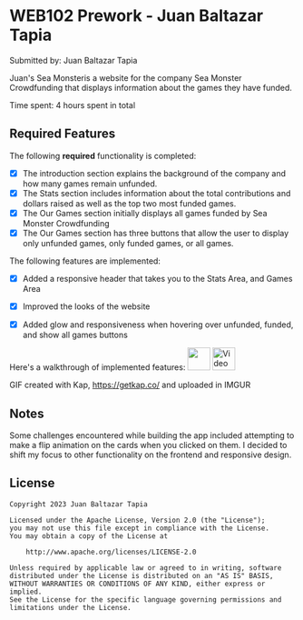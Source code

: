 # WEB102 Prework - Juan Baltazar Tapia

Submitted by: Juan Baltazar Tapia

Juan's Sea Monsteris a website for the company Sea Monster Crowdfunding that displays information about the games they have funded.

Time spent: 4 hours spent in total

## Required Features

The following **required** functionality is completed:

* [X] The introduction section explains the background of the company and how many games remain unfunded.
* [X] The Stats section includes information about the total contributions and dollars raised as well as the top two most funded games.
* [X] The Our Games section initially displays all games funded by Sea Monster Crowdfunding
* [X] The Our Games section has three buttons that allow the user to display only unfunded games, only funded games, or all games.

The following features are implemented:

* [X] Added a responsive header that takes you to the Stats Area, and Games Area
* [X] Improved the looks of the website
* [X] Added glow and responsiveness when hovering over unfunded, funded, and show all games buttons


Here's a walkthrough of implemented features:
<img src="https://media.giphy.com/media/vFKqnCdLPNOKc/giphy.gif" width="40" height="40" />
<img src='[https://imgur.com/a/2CQahZK](https://media.giphy.com/media/v1.Y2lkPTc5MGI3NjExOXBuOGV1ajc3MW92NHo0bmE4M2E5a2pjOXJpbmV4NmhtbXRmMjZldSZlcD12MV9pbnRlcm5hbF9naWZfYnlfaWQmY3Q9Zw/WBwSgNa3kay8lZmIqE/giphy.gif)' title='Video Walkthrough' width='40' height = "40" alt='Video Walkthrough' />


GIF created with Kap, https://getkap.co/
and uploaded in IMGUR


## Notes

Some challenges encountered while building the app included attempting to make a flip animation on the cards when you clicked on them. I decided to shift my focus to other functionality on the frontend and responsive design. 

## License

    Copyright 2023 Juan Baltazar Tapia

    Licensed under the Apache License, Version 2.0 (the "License");
    you may not use this file except in compliance with the License.
    You may obtain a copy of the License at

        http://www.apache.org/licenses/LICENSE-2.0

    Unless required by applicable law or agreed to in writing, software
    distributed under the License is distributed on an "AS IS" BASIS,
    WITHOUT WARRANTIES OR CONDITIONS OF ANY KIND, either express or implied.
    See the License for the specific language governing permissions and
    limitations under the License.
